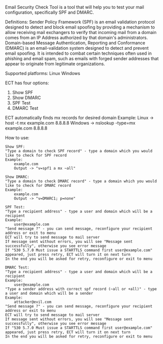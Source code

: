 Email Security Check Tool is a tool that will help you to test your mail configuration, specifically SPF and DMARC.

Definitions:
	Sender Policy Framework (SPF) is an email validation protocol designed to detect and block email spoofing by providing a mechanism to allow receiving mail exchangers to verify that incoming mail from a domain comes from an IP Address authorized by that domain's administrators.
	Domain-based Message Authentication, Reporting and Conformance (DMARC) is an email-validation system designed to detect and prevent email spoofing. It is intended to combat certain techniques often used in phishing and email spam, such as emails with forged sender addresses that appear to originate from legitimate organizations.

Supported platforms:
	Linux
	Windows

ECT has four options:
1) Show SPF
2) Show DMARC
3) SPF Test
4) DMARC Test

ECT automatically finds mx records for desired domain
Example:
	Linux -> host -t mx example.com 8.8.8.8
	Windows -> nslookup -type=mx example.com 8.8.8.8

How to use:

	Show SPF:
	"Type a domain to check SPF record" - type a domain which you would like to check for SPF record
	Example:
		example.com
		Output -> "v=spf1 a mx ~all"

	Show DMARC:
	"Type a domain to check DMARC record" - type a domain which you would like to check for DMARC record
	Example:
		example.com
		Output -> "v=DMARC1; p=none"

	SPF Test:
	"Type a recipient address" - type a user and domain which will be a recipient
	Example:
		user@example.com
	"Send message ?" - you can send message, reconfigure your recipient address or exit to menu
	ECT will try to send message to mail server
	If message sent without errors, you will see "Message sent successfully", otherwise you see error message
	If "530 5.7.0 Must issue a STARTTLS command first user@example.com" appeared, just press retry, ECT will turn it on next turn
	In the end you will be asked for retry, reconfigure or exit to menu

	DMARC Test:
	"Type a recipient address" - type a user and domain which will be a recipient
	Example:
		user@example.com
	"Type a sender address with correct spf record (~all or +all)" - type a user and domain which will be a sender
	Example:
		attacker@evil.com
	"Send message ?" - you can send message, reconfigure your recipient address or exit to menu
	ECT will try to send message to mail server
	If message sent without errors, you will see "Message sent successfully", otherwise you see error message
	If "530 5.7.0 Must issue a STARTTLS command first user@example.com" appeared, just press retry, ECT will turn it on next turn
	In the end you will be asked for retry, reconfigure or exit to menu
